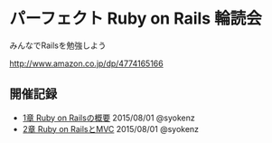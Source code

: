 # パーフェクト Ruby on Rails 輪読会

みんなでRailsを勉強しよう

http://www.amazon.co.jp/dp/4774165166

## 開催記録

- [1章 Ruby on Railsの概要](https://github.com/syokenz/perfect_ruby_on_rails/tree/master/chapter01) 2015/08/01 @syokenz
- [2章 Ruby on RailsとMVC](https://github.com/syokenz/perfect_ruby_on_rails/tree/master/chapter02) 2015/08/01 @syokenz
